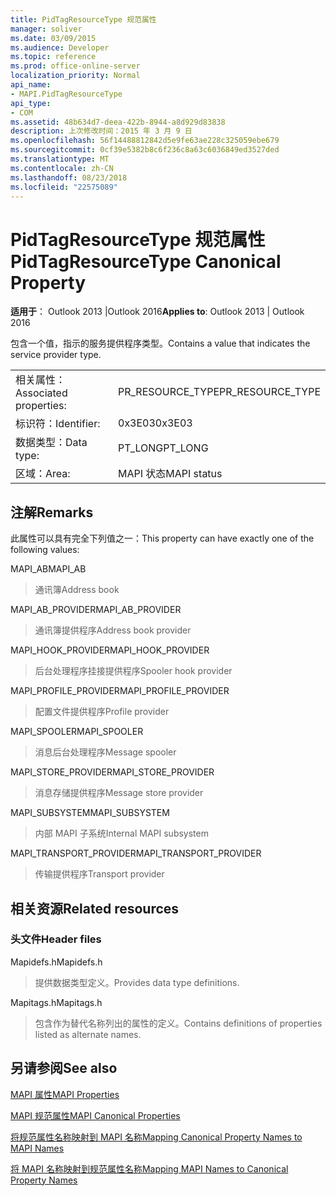 ```yaml
---
title: PidTagResourceType 规范属性
manager: soliver
ms.date: 03/09/2015
ms.audience: Developer
ms.topic: reference
ms.prod: office-online-server
localization_priority: Normal
api_name:
- MAPI.PidTagResourceType
api_type:
- COM
ms.assetid: 48b634d7-deea-422b-8944-a8d929d83838
description: 上次修改时间：2015 年 3 月 9 日
ms.openlocfilehash: 56f14488812842d5e9fe63ae228c325059ebe679
ms.sourcegitcommit: 0cf39e5382b8c6f236c8a63c6036849ed3527ded
ms.translationtype: MT
ms.contentlocale: zh-CN
ms.lasthandoff: 08/23/2018
ms.locfileid: "22575089"
---
```

# <a name="pidtagresourcetype-canonical-property"></a><span data-ttu-id="f2922-103">PidTagResourceType 规范属性</span><span class="sxs-lookup"><span data-stu-id="f2922-103">PidTagResourceType Canonical Property</span></span>

  
  
<span data-ttu-id="f2922-104">**适用于**： Outlook 2013 |Outlook 2016</span><span class="sxs-lookup"><span data-stu-id="f2922-104">**Applies to**: Outlook 2013 | Outlook 2016</span></span> 
  
<span data-ttu-id="f2922-105">包含一个值，指示的服务提供程序类型。</span><span class="sxs-lookup"><span data-stu-id="f2922-105">Contains a value that indicates the service provider type.</span></span>
  
|||
|:-----|:-----|
|<span data-ttu-id="f2922-106">相关属性：</span><span class="sxs-lookup"><span data-stu-id="f2922-106">Associated properties:</span></span>  <br/> |<span data-ttu-id="f2922-107">PR_RESOURCE_TYPE</span><span class="sxs-lookup"><span data-stu-id="f2922-107">PR_RESOURCE_TYPE</span></span>  <br/> |
|<span data-ttu-id="f2922-108">标识符：</span><span class="sxs-lookup"><span data-stu-id="f2922-108">Identifier:</span></span>  <br/> |<span data-ttu-id="f2922-109">0x3E03</span><span class="sxs-lookup"><span data-stu-id="f2922-109">0x3E03</span></span>  <br/> |
|<span data-ttu-id="f2922-110">数据类型：</span><span class="sxs-lookup"><span data-stu-id="f2922-110">Data type:</span></span>  <br/> |<span data-ttu-id="f2922-111">PT_LONG</span><span class="sxs-lookup"><span data-stu-id="f2922-111">PT_LONG</span></span>  <br/> |
|<span data-ttu-id="f2922-112">区域：</span><span class="sxs-lookup"><span data-stu-id="f2922-112">Area:</span></span>  <br/> |<span data-ttu-id="f2922-113">MAPI 状态</span><span class="sxs-lookup"><span data-stu-id="f2922-113">MAPI status</span></span>  <br/> |
   
## <a name="remarks"></a><span data-ttu-id="f2922-114">注解</span><span class="sxs-lookup"><span data-stu-id="f2922-114">Remarks</span></span>

<span data-ttu-id="f2922-115">此属性可以具有完全下列值之一：</span><span class="sxs-lookup"><span data-stu-id="f2922-115">This property can have exactly one of the following values:</span></span>
  
<span data-ttu-id="f2922-116">MAPI_AB</span><span class="sxs-lookup"><span data-stu-id="f2922-116">MAPI_AB</span></span> 
  
> <span data-ttu-id="f2922-117">通讯簿</span><span class="sxs-lookup"><span data-stu-id="f2922-117">Address book</span></span>
    
<span data-ttu-id="f2922-118">MAPI_AB_PROVIDER</span><span class="sxs-lookup"><span data-stu-id="f2922-118">MAPI_AB_PROVIDER</span></span> 
  
> <span data-ttu-id="f2922-119">通讯簿提供程序</span><span class="sxs-lookup"><span data-stu-id="f2922-119">Address book provider</span></span>
    
<span data-ttu-id="f2922-120">MAPI_HOOK_PROVIDER</span><span class="sxs-lookup"><span data-stu-id="f2922-120">MAPI_HOOK_PROVIDER</span></span> 
  
> <span data-ttu-id="f2922-121">后台处理程序挂接提供程序</span><span class="sxs-lookup"><span data-stu-id="f2922-121">Spooler hook provider</span></span>
    
<span data-ttu-id="f2922-122">MAPI_PROFILE_PROVIDER</span><span class="sxs-lookup"><span data-stu-id="f2922-122">MAPI_PROFILE_PROVIDER</span></span> 
  
> <span data-ttu-id="f2922-123">配置文件提供程序</span><span class="sxs-lookup"><span data-stu-id="f2922-123">Profile provider</span></span>
    
<span data-ttu-id="f2922-124">MAPI_SPOOLER</span><span class="sxs-lookup"><span data-stu-id="f2922-124">MAPI_SPOOLER</span></span> 
  
> <span data-ttu-id="f2922-125">消息后台处理程序</span><span class="sxs-lookup"><span data-stu-id="f2922-125">Message spooler</span></span>
    
<span data-ttu-id="f2922-126">MAPI_STORE_PROVIDER</span><span class="sxs-lookup"><span data-stu-id="f2922-126">MAPI_STORE_PROVIDER</span></span> 
  
> <span data-ttu-id="f2922-127">消息存储提供程序</span><span class="sxs-lookup"><span data-stu-id="f2922-127">Message store provider</span></span>
    
<span data-ttu-id="f2922-128">MAPI_SUBSYSTEM</span><span class="sxs-lookup"><span data-stu-id="f2922-128">MAPI_SUBSYSTEM</span></span> 
  
> <span data-ttu-id="f2922-129">内部 MAPI 子系统</span><span class="sxs-lookup"><span data-stu-id="f2922-129">Internal MAPI subsystem</span></span>
    
<span data-ttu-id="f2922-130">MAPI_TRANSPORT_PROVIDER</span><span class="sxs-lookup"><span data-stu-id="f2922-130">MAPI_TRANSPORT_PROVIDER</span></span> 
  
> <span data-ttu-id="f2922-131">传输提供程序</span><span class="sxs-lookup"><span data-stu-id="f2922-131">Transport provider</span></span>
    
## <a name="related-resources"></a><span data-ttu-id="f2922-132">相关资源</span><span class="sxs-lookup"><span data-stu-id="f2922-132">Related resources</span></span>

### <a name="header-files"></a><span data-ttu-id="f2922-133">头文件</span><span class="sxs-lookup"><span data-stu-id="f2922-133">Header files</span></span>

<span data-ttu-id="f2922-134">Mapidefs.h</span><span class="sxs-lookup"><span data-stu-id="f2922-134">Mapidefs.h</span></span>
  
> <span data-ttu-id="f2922-135">提供数据类型定义。</span><span class="sxs-lookup"><span data-stu-id="f2922-135">Provides data type definitions.</span></span>
    
<span data-ttu-id="f2922-136">Mapitags.h</span><span class="sxs-lookup"><span data-stu-id="f2922-136">Mapitags.h</span></span>
  
> <span data-ttu-id="f2922-137">包含作为替代名称列出的属性的定义。</span><span class="sxs-lookup"><span data-stu-id="f2922-137">Contains definitions of properties listed as alternate names.</span></span>
    
## <a name="see-also"></a><span data-ttu-id="f2922-138">另请参阅</span><span class="sxs-lookup"><span data-stu-id="f2922-138">See also</span></span>



[<span data-ttu-id="f2922-139">MAPI 属性</span><span class="sxs-lookup"><span data-stu-id="f2922-139">MAPI Properties</span></span>](mapi-properties.md)
  
[<span data-ttu-id="f2922-140">MAPI 规范属性</span><span class="sxs-lookup"><span data-stu-id="f2922-140">MAPI Canonical Properties</span></span>](mapi-canonical-properties.md)
  
[<span data-ttu-id="f2922-141">将规范属性名称映射到 MAPI 名称</span><span class="sxs-lookup"><span data-stu-id="f2922-141">Mapping Canonical Property Names to MAPI Names</span></span>](mapping-canonical-property-names-to-mapi-names.md)
  
[<span data-ttu-id="f2922-142">将 MAPI 名称映射到规范属性名称</span><span class="sxs-lookup"><span data-stu-id="f2922-142">Mapping MAPI Names to Canonical Property Names</span></span>](mapping-mapi-names-to-canonical-property-names.md)

